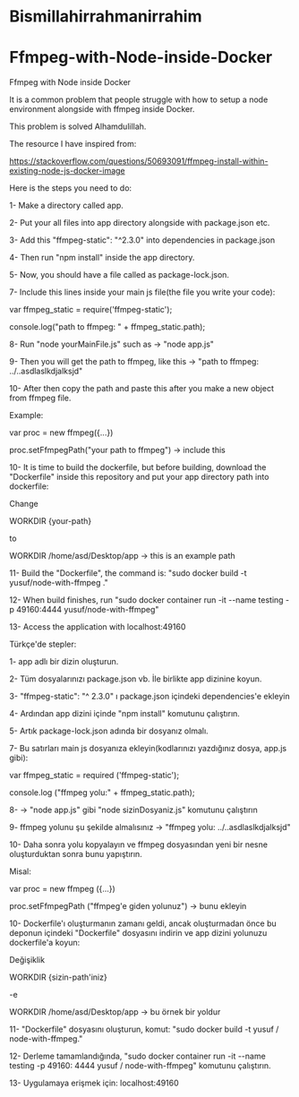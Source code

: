 # Bismillahirrahmanirrahim


# Ffmpeg-with-Node-inside-Docker
Ffmpeg with Node inside Docker

It is a common problem that people struggle with how to setup a node environment alongside with ffmpeg inside Docker.

This problem is solved Alhamdulillah.

The resource I have inspired from:

https://stackoverflow.com/questions/50693091/ffmpeg-install-within-existing-node-js-docker-image

Here is the steps you need to do:

1- Make a directory called app.

2- Put your all files into app directory alongside with package.json etc.

3- Add this "ffmpeg-static": "^2.3.0" into dependencies in package.json

4- Then run "npm install" inside the app directory.

5- Now, you should have a file called as package-lock.json.

7- Include this lines inside your main js file(the file you write your code):

var ffmpeg_static = require('ffmpeg-static');

console.log("path to ffmpeg: " + ffmpeg_static.path);

8- Run "node yourMainFile.js" such as -> "node app.js"

9- Then you will get the path to ffmpeg, like this -> "path to ffmpeg: ../..asdlaslkdjalksjd"

10- After then copy the path and paste this after you make a new object from ffmpeg file.

Example:

var proc = new ffmpeg({...})

proc.setFfmpegPath("your path to ffmpeg") -> include this

10- It is time to build the dockerfile, but before building, download the "Dockerfile" inside this repository and put your app directory path into dockerfile:

Change

WORKDIR {your-path}

to

WORKDIR /home/asd/Desktop/app -> this is an example path

11- Build the "Dockerfile", the command is: "sudo docker build -t yusuf/node-with-ffmpeg ."

12- When build finishes, run "sudo docker container run -it --name testing -p 49160:4444 yusuf/node-with-ffmpeg"

13- Access the application with localhost:49160


Türkçe'de stepler:

1- app adlı bir dizin oluşturun.

2- Tüm dosyalarınızı package.json vb. İle birlikte app dizinine koyun.

3- "ffmpeg-static": "^ 2.3.0" ı package.json içindeki dependencies'e ekleyin

4- Ardından app dizini içinde "npm install" komutunu çalıştırın.

5- Artık package-lock.json adında bir dosyanız olmalı.

7- Bu satırları main js dosyanıza ekleyin(kodlarınızı yazdığınız dosya, app.js gibi):

var ffmpeg_static = required ('ffmpeg-static');

console.log ("ffmpeg yolu:" + ffmpeg_static.path);

8- -> "node app.js" gibi "node sizinDosyaniz.js" komutunu çalıştırın

9- ffmpeg yolunu şu şekilde almalısınız -> "ffmpeg yolu: ../..asdlaslkdjalksjd"

10- Daha sonra yolu kopyalayın ve ffmpeg dosyasından yeni bir nesne oluşturduktan sonra bunu yapıştırın.

Misal:

var proc = new ffmpeg ({...})

proc.setFfmpegPath ("ffmpeg'e giden yolunuz") -> bunu ekleyin

10- Dockerfile'ı oluşturmanın zamanı geldi, ancak oluşturmadan önce bu deponun içindeki "Dockerfile" dosyasını indirin ve app dizini yolunuzu dockerfile'a koyun:

Değişiklik

WORKDIR {sizin-path'iniz}

-e

WORKDIR /home/asd/Desktop/app -> bu örnek bir yoldur

11- "Dockerfile" dosyasını oluşturun, komut: "sudo docker build -t yusuf / node-with-ffmpeg."

12- Derleme tamamlandığında, "sudo docker container run -it --name testing -p 49160: 4444 yusuf / node-with-ffmpeg" komutunu çalıştırın.

13- Uygulamaya erişmek için: localhost:49160

